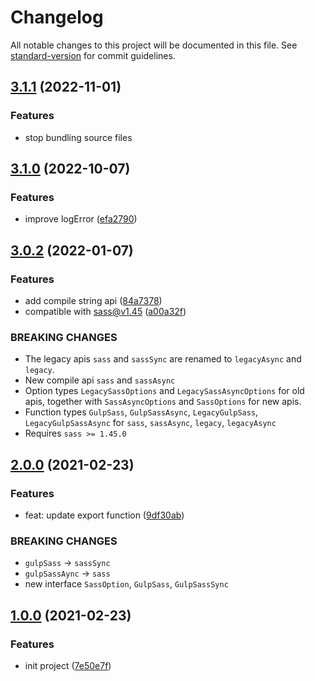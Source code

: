 # Changelog

All notable changes to this project will be documented in this file. See [standard-version](https://github.com/conventional-changelog/standard-version) for commit guidelines.

## [3.1.1](https://github.com/Mister-Hope/gulp-sass/compare/v3.1.0...v3.1.1) (2022-11-01)

### Features

- stop bundling source files

## [3.1.0](https://github.com/Mister-Hope/gulp-sass/compare/v3.0.2...v3.1.0) (2022-10-07)

### Features

- improve logError ([efa2790](https://github.com/Mister-Hope/gulp-sass/commit/efa27908694df0f416845d4ab342a91a2417f33b))

## [3.0.2](https://github.com/Mister-Hope/gulp-sass/compare/v2.0.0...v3.0.2) (2022-01-07)

### Features

- add compile string api ([84a7378](https://github.com/Mister-Hope/gulp-sass/commit/84a7378632edd680837d0bc04fcadb5b127a7bdd))
- compatible with sass@v1.45 ([a00a32f](https://github.com/Mister-Hope/gulp-sass/commit/a00a32fb7a7f2c7941b7b5051b452e7ebb5c07bd))

### BREAKING CHANGES

- The legacy apis `sass` and `sassSync` are renamed to `legacyAsync` and `legacy`.
- New compile api `sass` and `sassAsync`
- Option types `LegacySassOptions` and `LegacySassAsyncOptions` for old apis, together with `SassAsyncOptions` and `SassOptions` for new apis.
- Function types `GulpSass`, `GulpSassAsync`, `LegacyGulpSass`, `LegacyGulpSassAsync` for `sass`, `sassAsync`, `legacy`, `legacyAsync`
- Requires `sass >= 1.45.0`

## [2.0.0](https://github.com/Mister-Hope/gulp-sass/compare/v1.0.0...v2.0.0) (2021-02-23)

### Features

- feat: update export function ([9df30ab](https://github.com/Mister-Hope/gulp-sass/commit/9df30ab0054f07531e8b845139c57c8c555af6e9))

### BREAKING CHANGES

- `gulpSass` -> `sassSync`
- `gulpSassAync` -> `sass`
- new interface `SassOption`, `GulpSass`, `GulpSassSync`

## [1.0.0](https://github.com/Mister-Hope/gulp-sass/compare/7e50e7ff47dfac3ab08b61e1ea8a510a20ee29f0...v1.0.0) (2021-02-23)

### Features

- init project ([7e50e7f](https://github.com/Mister-Hope/gulp-sass/commit/7e50e7ff47dfac3ab08b61e1ea8a510a20ee29f0))
